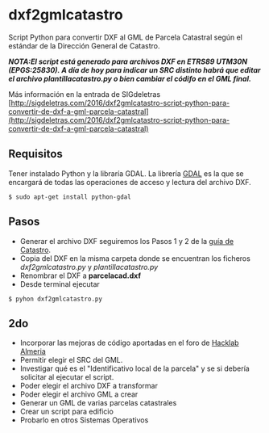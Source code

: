 # dxf2gmlcatastro

Script Python para convertir DXF al GML de Parcela Catastral según el estándar de la Dirección General de Catastro.

***NOTA:El script está generado para archivos DXF en ETRS89 UTM30N (EPGS:25830). A día de hoy para indicar un SRC distinto habrá que editar el archivo plantillacatastro.py o bien cambiar el códifo en el GML final.***

Más información en la entrada de SIGdeletras [http://sigdeletras.com/2016/dxf2gmlcatastro-script-python-para-convertir-de-dxf-a-gml-parcela-catastral](http://sigdeletras.com/2016/dxf2gmlcatastro-script-python-para-convertir-de-dxf-a-gml-parcela-catastral)

## Requisitos

Tener instalado Python y la libraría GDAL. La librería [GDAL](https://pypi.python.org/pypi/GDAL/) es la que se encargará de todas las operaciones de acceso y lectura del archivo DXF. 

    $ sudo apt-get install python-gdal

## Pasos

* Generar el archivo DXF seguiremos los Pasos 1 y 2 de la [guía de Catastro](http://www.catastro.minhap.es/documentos/portal%20generacion%20GML.pdf).
* Copia del DXF en la misma carpeta donde se encuentran los ficheros *dxf2gmlcatastro.py* y *plantillacatastro.py*
* Renombrar el DXF a **parcelacad.dxf**
* Desde terminal ejecutar

```
$ pyhon dxf2gmlcatastro.py
```

## 2do
* Incorporar las mejoras de código aportadas en el foro de [Hacklab Almeria](https://foro.hacklabalmeria.net/t/de-dxf-a-gml-con-python/6750/2)
* Permitir elegir el SRC del GML.
* Investigar qué es el "Identificativo local de la parcela"  y se si debería solicitar al ejecutar el script.
* Poder elegir el archivo DXF a transformar
* Poder elegir el archivo GML a crear
* Generar un GML de varias parcelas catastrales
* Crear un script para edificio
* Probarlo en otros Sistemas Operativos

